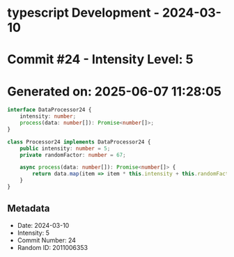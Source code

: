 ﻿# typescript Development - 2024-03-10
# Commit #24 - Intensity Level: 5
# Generated on: 2025-06-07 11:28:05
```typescript
interface DataProcessor24 {
    intensity: number;
    process(data: number[]): Promise<number[]>;
}

class Processor24 implements DataProcessor24 {
    public intensity: number = 5;
    private randomFactor: number = 67;

    async process(data: number[]): Promise<number[]> {
        return data.map(item => item * this.intensity + this.randomFactor);
    }
}
```
## Metadata
- Date: 2024-03-10
- Intensity: 5
- Commit Number: 24
- Random ID: 2011006353
